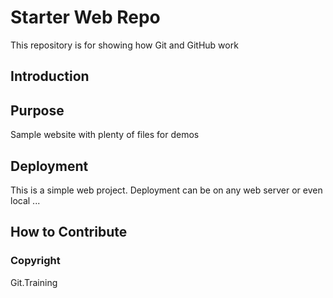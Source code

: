 # Starter Web Repo

This repository is for showing how Git and GitHub work

## Introduction

## Purpose

Sample website with plenty of files for demos

## Deployment
This is a simple web project. Deployment can be on any web server or even local ...

## How to Contribute

### Copyright
Git.Training